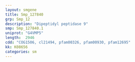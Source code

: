 ```yaml
---
layout: smgene
title: Smp_127840
grp: Smp_12
description: "Dipeptidyl peptidase 9"
smp: Smp_127840.1
uniprot: "G4VMP5"
length:  2946
cdd: "COG1506, cl21494, pfam00326, pfam00930, pfam12695"
kk: K08656
categories: sm
---
```

